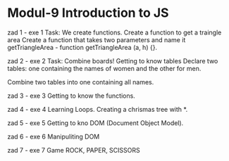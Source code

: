 # Modul-9 Introduction to JS

zad 1 - exe 1
Task: We create functions. Create a function to get a traingle area
Create a function that takes two parameters and name it getTriangleArea - function getTriangleArea (a, h) {}.

zad 2 - exe 2
Task: Combine boards! Getting to know tables
Declare two tables: one containing the names of women and the other for men.

Combine two tables into one containing all names.

zad 3 - exe 3
Getting to know the functions.

zad 4 - exe 4
Learning Loops. Creating a chrismas tree with *.

zad 5 - exe 5 
Getting to kno DOM (Document Object Model).

zad 6 - exe 6
Manipuliting DOM

zad 7 - exe 7
Game ROCK, PAPER, SCISSORS
